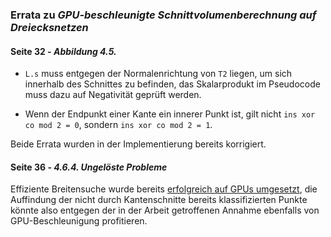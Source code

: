 ### Errata zu _GPU-beschleunigte Schnittvolumenberechnung auf Dreiecksnetzen_

#### Seite 32 - _Abbildung 4.5._

- `L.s` muss entgegen der Normalenrichtung von `T2` liegen, um sich innerhalb
  des Schnittes zu befinden, das Skalarprodukt im Pseudocode muss dazu auf
  Negativität geprüft werden.

- Wenn der Endpunkt einer Kante ein innerer Punkt ist, gilt nicht
  `ins xor co mod 2 = 0`, sondern `ins xor co mod 2 = 1`.

Beide Errata wurden in der Implementierung bereits korrigiert.

#### Seite 36 - _4.6.4. Ungelöste Probleme_

Effiziente Breitensuche wurde bereits [erfolgreich auf GPUs umgesetzt][nvidia-dfs],
die Auffindung der nicht durch Kantenschnitte bereits klassifizierten Punkte könnte also
entgegen der in der Arbeit getroffenen Annahme ebenfalls von GPU-Beschleunigung
profitieren.

[nvidia-dfs]: https://research.nvidia.com/publication/scalable-gpu-graph-traversal
